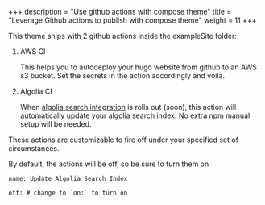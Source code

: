 +++
description = "Use github actions with compose theme"
title = "Leverage Github actions to publish with compose theme"
weight = 11
+++

This theme ships with 2 github actions inside the exampleSite folder:

1. AWS CI

    This helps you to autodeploy your hugo website from github to an AWS s3 bucket. Set the secrets in the action accordingly and voila.

2. Algolia CI

    When [algolia search integration](https://github.com/onweru/compose/issues/98) is rolls out (soon), this action will automatically update your algolia search index. No extra npm manual setup will be needed.

These actions are customizable to fire off under your specified set of circumstances.

By default, the actions will be off, so be sure to turn them on

```shell
name: Update Algolia Search Index

off: # change to `on:` to turn on
```